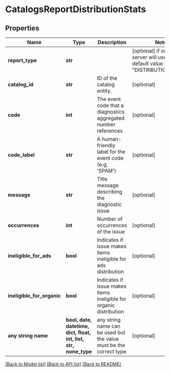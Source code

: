 # CatalogsReportDistributionStats


## Properties
Name | Type | Description | Notes
------------ | ------------- | ------------- | -------------
**report_type** | **str** |  | [optional]  if omitted the server will use the default value of "DISTRIBUTION_ISSUES"
**catalog_id** | **str** | ID of the catalog entity. | [optional] 
**code** | **int** | The event code that a diagnostics aggregated number references | [optional] 
**code_label** | **str** | A human-friendly label for the event code (e.g, &#39;SPAM&#39;) | [optional] 
**message** | **str** | Title message describing the diagnostic issue | [optional] 
**occurrences** | **int** | Number of occurrences of the issue | [optional] 
**ineligible_for_ads** | **bool** | Indicates if issue makes items ineligible for ads distribution | [optional] 
**ineligible_for_organic** | **bool** | Indicates if issue makes items ineligible for organic distribution | [optional] 
**any string name** | **bool, date, datetime, dict, float, int, list, str, none_type** | any string name can be used but the value must be the correct type | [optional]

[[Back to Model list]](../README.md#documentation-for-models) [[Back to API list]](../README.md#documentation-for-api-endpoints) [[Back to README]](../README.md)


